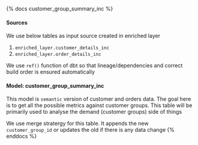 {% docs customer_group_summary_inc %}

#### Sources

We use below tables as input source created in enriched layer

1. `enriched_layer.customer_details_inc`
2. `enriched_layer.order_details_inc`

We use `ref()` function of dbt so that lineage/dependencies and correct build order is ensured automatically

#### Model: customer_group_summary_inc

This model is `semantic` version of customer and orders data. The goal here is to get all the possible metrics against customer groups. This table will be primarily used to analyse the demand (customer groups) side of things

We use merge stratergy for this table. It appends the new `customer_group_id` or updates the 
old if there is any data change
{% enddocs %}